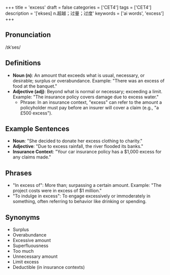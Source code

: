 +++
title = 'excess'
draft = false
categories = ['CET4']
tags = ['CET4']
description = '[ˈekses] n.超越；过量；过度'
keywords = ['ai words', 'excess']
+++

## Pronunciation
/ɪkˈses/

## Definitions
- **Noun (n)**: An amount that exceeds what is usual, necessary, or desirable; surplus or overabundance. Example: "There was an excess of food at the banquet."
- **Adjective (adj)**: Beyond what is normal or necessary; exceeding a limit. Example: "The insurance policy covers damage due to excess water."
  - Phrase: In an insurance context, "excess" can refer to the amount a policyholder must pay before an insurer will cover a claim (e.g., "a £500 excess").

## Example Sentences
- **Noun**: "She decided to donate her excess clothing to charity."
- **Adjective**: "Due to excess rainfall, the river flooded its banks."
- **Insurance Context**: "Your car insurance policy has a $1,000 excess for any claims made."

## Phrases
- "In excess of": More than; surpassing a certain amount. Example: "The project costs were in excess of $1 million."
- "To indulge in excess": To engage excessively or immoderately in something, often referring to behavior like drinking or spending.

## Synonyms
- Surplus
- Overabundance
- Excessive amount
- Superfluousness
- Too much
- Unnecessary amount
- Limit excess
- Deductible (in insurance contexts)

